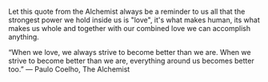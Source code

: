 Let this quote from the Alchemist always be a reminder to us all that the strongest power we hold inside us is "love", it's what makes human, its what makes us whole and together with our combined love we can accomplish anything.

“When we love, we always strive to become better than we are. When we strive to become better than we are, everything around us becomes better too.”
― Paulo Coelho, The Alchemist
